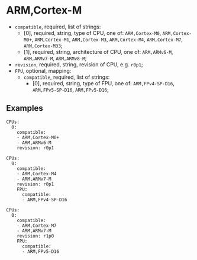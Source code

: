 ARM,Cortex-M
============

- `compatible`, required, list of strings:
  - [0], required, string, type of CPU, one of: `ARM,Cortex-M0`, `ARM,Cortex-M0+`, `ARM,Cortex-M1`, `ARM,Cortex-M3`,
  `ARM,Cortex-M4`, `ARM,Cortex-M7`, `ARM,Cortex-M33`;
  - [1], required, string, architecture of CPU, one of: `ARM,ARMv6-M`, `ARM,ARMv7-M`, `ARM,ARMv8-M`;
- `revision`, required, string, revision of CPU, e.g. `r0p1`;
- `FPU`, optional, mapping:
  - `compatible`, required, list of strings:
    - [0], required, string, type of FPU, one of: `ARM,FPv4-SP-D16`, `ARM,FPv5-SP-D16`, `ARM,FPv5-D16`;

Examples
--------

```
CPUs:
  0:
    compatible:
    - ARM,Cortex-M0+
    - ARM,ARMv6-M
    revision: r0p1
```

```
CPUs:
  0:
    compatible:
    - ARM,Cortex-M4
    - ARM,ARMv7-M
    revision: r0p1
    FPU:
      compatible:
      - ARM,FPv4-SP-D16
```

```
CPUs:
  0:
    compatible:
    - ARM,Cortex-M7
    - ARM,ARMv7-M
    revision: r1p0
    FPU:
      compatible:
      - ARM,FPv5-D16
```

